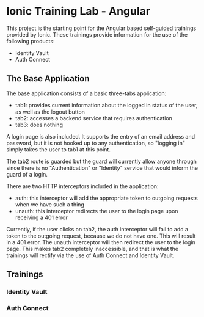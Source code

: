 # Ionic Training Lab - Angular

This project is the starting point for the Angular based self-guided trainings provided by Ionic. These trainings provide information for the use of the following products:

- Identity Vault
- Auth Connect

## The Base Application

The base application consists of a basic three-tabs application:

- tab1: provides current information about the logged in status of the user, as well as the logout button
- tab2: accesses a backend service that requires authentication
- tab3: does nothing

A login page is also included. It supports the entry of an email address and password, but it is not hooked up to any authentication, so "logging in" simply takes the user to tab1 at this point.

The tab2 route is guarded but the guard will currently allow anyone through since there is no "Authentication" or "Identity" service that would inform the guard of a login.

There are two HTTP interceptors included in the application:

- auth: this interceptor will add the appropriate token to outgoing requests when we have such a thing
- unauth: this interceptor redirects the user to the login page upon receiving a 401 error

Currently, if the user clicks on tab2, the auth interceptor will fail to add a token to the outgoing request, because we do not have one. This will result in a 401 error. The unauth interceptor will then redirect the user to the login page. This makes tab2 completely inaccessible, and that is what the trainings will rectify via the use of Auth Connect and Identity Vault.

## Trainings

### Identity Vault

### Auth Connect
